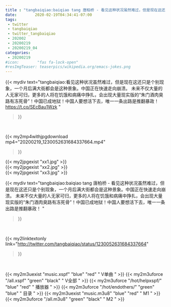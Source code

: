```yaml
---
title : "tangbaiqiao:baiqiao tang 唐柏桥 - 看见这种状况虽然难过，但是现在这还只是个别现象，一个月后满大街都会是这种景象。中国正在快速走向崩溃。 未来不仅大量的人无家可归，更多的人将在饥饿和病痛中挣扎，会出现大量现实版的“朱门酒肉臭路有冻死骨”！中国已成地狱！中国人要想活下去，唯一一条出路是推翻暴政！ "
date:        2020-02-19T04:34:41-07:00
tags:
 - twitter
 - tangbaiqiao
 - twitter_tangbaiqiao
 - 202002
 - 20200219
 - 20200219_04
categories:
 - 20200219
#icon:        "fas fa-lock-open"
#resImgTeaser: teaserpics/wikipedia.org/emacs-jokes.png
---
```


{{< mydiv text="tangbaiqiao:看见这种状况虽然难过，但是现在这还只是个别现象，一个月后满大街都会是这种景象。中国正在快速走向崩溃。 未来不仅大量的人无家可归，更多的人将在饥饿和病痛中挣扎，会出现大量现实版的“朱门酒肉臭路有冻死骨”！中国已成地狱！中国人要想活下去，唯一一条出路是推翻暴政！  https://t.co/SEcBau1Wzk "
>}}
<br>


{{< my2mp4withjpgdownload mp4="20200219_1230052631684337664.mp4"
>}}

{{< my2jpgexist "xx1.jpg" >}}<br>
{{< my2jpgexist "xx2.jpg" >}}<br>
{{< my2jpgexist "xx3.jpg" >}}<br>



{{< mydiv text="tangbaiqiao:baiqiao tang 唐柏桥 - 看见这种状况虽然难过，但是现在这还只是个别现象，一个月后满大街都会是这种景象。中国正在快速走向崩溃。 未来不仅大量的人无家可归，更多的人将在饥饿和病痛中挣扎，会出现大量现实版的“朱门酒肉臭路有冻死骨”！中国已成地狱！中国人要想活下去，唯一一条出路是推翻暴政！ "
>}}
<br>

{{< my2linktextonly link="http://twitter.com/tangbaiqiao/status/1230052631684337664"
>}}


<br>

{{< my2m3uexist "music.xspf"        "blue"   "red"    " V单曲 " >}} {{< my2m3uforce "/all.xspf"         "green"  "black"  " V全部 " >}} {{< my2m3uforce "/hot/helpxspf/"    "blue"   "red"    " 播放器 " >}} {{< my2m3uforce "/hot/endothers/"   "green"  "blue"   " 目录 " >}} {{< my2m3uexist "music.m3u8"        "blue"   "red"    " M1 " >}} {{< my2m3uforce "/all.m3u8"         "green"  "black"  " M2 " >}} 
